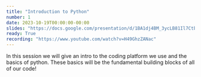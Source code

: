 ```yaml
---
title: "Introduction to Python"
number: 1
date: 2023-10-19T00:00:00-00:00
slides: "https://docs.google.com/presentation/d/1BA1dj4BM_3ycLB81Il7CtbHLD5kJKhlNg6y9Ollyxd4/edit?usp=sharing"
ready: True
recording: "https://www.youtube.com/watch?v=H49GhzZANac"
---
```


In this session we will give an intro to the coding platform we use and the basics of python. These basics will be the fundamental building blocks of all of our code!

